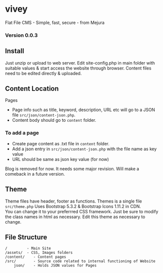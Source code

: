 # vivey
Flat File CMS - Simple, fast, secure - from Mejura
### Version 0.0.3

## Install
Just unzip or upload to web server.  Edit site-config.php in main folder with suitable values & start access the website through browser.  Content files need to be edited directly & uploaded.

## Content Location
Pages 
* Page info such as title, keyword, description, URL etc will go to a JSON file `src/json/content-json.php`.
* Content body should go to `content` folder.

### To add a page
* Create page content as .txt file in `content` folder.
* Add a json entry in `src/json/content-json.php` with the file name as key value
* URL should be same as json key value (for now)

Blog is removed for now.  It needs some major revision.  Will make a comeback in a future version.
<!-- * Blog info - title, URL, keyword, descriptin etc will be in `src/json/blog-json.php`.
 * Blog content will exist as txt files in `blog-posts` folder.-->

## Theme
Theme files have header, footer as functions. Themes is a single file `src/theme.php` 
Uses Bootstrap 5.3.2 & Bootstrap Icons 1.11.2 in CDN.  
You can change it to your preferrred CSS framework.  Just be sure to modify the class names in html as necessary.
Edit this theme as necessary to change.

## File Structure
~~~
/         - Main Site
/assets/  - CSS, Images folders
/content/    - Content pages
/src/        - Source code related to internal functioning of Website
    json/    - Holds JSON values for Pages
~~~
